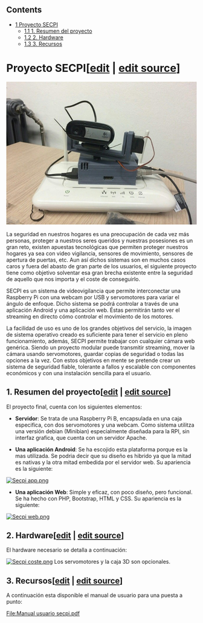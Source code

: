 ## Contents

* [1 Proyecto SECPI](#Proyecto_SECPI)
  + [1.1 1. Resumen del proyecto](#1._Resumen_del_proyecto)
  + [1.2 2. Hardware](#2._Hardware)
  + [1.3 3. Recursos](#3._Recursos)

# Proyecto SECPI[[edit](/pti/index.php?title=Categor%C3%ADa:SecPI&veaction=edit&section=1 "Edit section: Proyecto SECPI") | [edit source](/pti/index.php?title=Categor%C3%ADa:SecPI&action=edit&section=1 "Edit section: Proyecto SECPI")]

[![Secpi.jpg](images/Secpi.jpg)](/pti/index.php/File:Secpi.jpg)

La seguridad en nuestros hogares es una preocupación de cada vez más personas, proteger a nuestros seres queridos y nuestras posesiones es un gran reto, existen apuestas tecnológicas que permiten proteger nuestros hogares ya sea con video vigilancia, sensores de movimiento, sensores de apertura de puertas, etc. Aun así dichos sistemas son en muchos casos caros y fuera del abasto de gran parte de los usuarios, el siguiente proyecto tiene como objetivo solventar esa gran brecha existente entre la seguridad de aquello que nos importa y el coste de conseguirlo.

SECPI es un sistema de videovigilancia que permite interconectar una Raspberry Pi con una webcam por USB y servomotores para variar el ángulo de enfoque. Dicho sistema se podrá controlar a través de una aplicación Android y una aplicación web. Éstas permitirán tanto ver el streaming en directo cómo controlar el movimiento de los motores.

La facilidad de uso es uno de los grandes objetivos del servicio, la imagen de sistema operativo creado es suficiente para tener el servicio en pleno funcionamiento, además, SECPI permite trabajar con cualquier cámara web genérica. Siendo un proyecto modular puede transmitir streaming, mover la cámara usando servomotores, guardar copias de seguridad o todas las opciones a la vez. Con estos objetivos en mente se pretende crear un sistema de seguridad fiable, tolerante a fallos y escalable con componentes económicos y con una instalación sencilla para el usuario.

## 1. Resumen del proyecto[[edit](/pti/index.php?title=Categor%C3%ADa:SecPI&veaction=edit&section=2 "Edit section: 1. Resumen del proyecto") | [edit source](/pti/index.php?title=Categor%C3%ADa:SecPI&action=edit&section=2 "Edit section: 1. Resumen del proyecto")]

El proyecto final, cuenta con los siguientes elementos:

* **Servidor**: Se trata de una Raspberry Pi B, encapsulada en una caja especifica, con dos servomotores y una webcam. Como sistema utilitza una versión debian (Minibian) especialmente diseñada para la RPI, sin interfaz grafica, que cuenta con un servidor Apache.

* **Una aplicación Android**: Se ha escojido esta plataforma porque es la mas utilizada. Se podria decir que su diseño es hibrido ya que la mitad es nativas y la otra mitad embedida por el servidor web. Su apariencia es la siguiente:

[![Secpi app.png](images/Secpi\_app.png)](/pti/index.php/File:Secpi_app.png)

* **Una aplicación Web**: Simple y eficaz, con poco diseño, pero funcional. Se ha hecho con PHP, Bootstrap, HTML y CSS. Su apariencia es la siguiente:

[![Secpi web.png](images/Secpi\_web.png)](/pti/index.php/File:Secpi_web.png)

## 2. Hardware[[edit](/pti/index.php?title=Categor%C3%ADa:SecPI&veaction=edit&section=3 "Edit section: 2. Hardware") | [edit source](/pti/index.php?title=Categor%C3%ADa:SecPI&action=edit&section=3 "Edit section: 2. Hardware")]

El hardware necesario se detalla a continuación:

[![Secpi coste.png](images/Secpi\_coste.png)](/pti/index.php/File:Secpi_coste.png)
Los servomotores y la caja 3D son opcionales.

## 3. Recursos[[edit](/pti/index.php?title=Categor%C3%ADa:SecPI&veaction=edit&section=4 "Edit section: 3. Recursos") | [edit source](/pti/index.php?title=Categor%C3%ADa:SecPI&action=edit&section=4 "Edit section: 3. Recursos")]

A continuación esta disponible el manual de usuario para una puesta a punto:

[File:Manual usuario secpi.pdf](/pti/index.php?title=Special:Upload&wpDestFile=Manual_usuario_secpi.pdf "File:Manual usuario secpi.pdf")